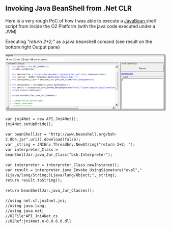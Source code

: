 ##  Invoking Java BeanShell from .Net CLR 

Here is a very rough PoC of how I was able to execute a [JavaBean ](http://www.beanshell.org/)shell script from inside the O2 Platform (with the java code executed under a JVM)

Executing _"return 2+2;"_ as a java beanshell comand (see result on the bottom right Output pane)  
  
![image](images/image_thumb.png)
    
    var jni4Net = new API_Jni4Net();  
    jni4Net.setUpBride();

    var beanShellJar = "http://www.beanshell.org/bsh-2.0b4.jar".uri().download(false);  
    var _string = JNIEnv.ThreadEnv.NewString("return 2+2; ");  
    var interpreter_Class = beanShellJar.java_Jar_Class("bsh.Interpreter");

    var interpreter = interpreter_Class.newInstance();  
    var result = interpreter.java_Invoke_UsingSignature("eval","(Ljava/lang/String;)Ljava/lang/Object;",_string);  
    return result.toString();

    return beanShellJar.java_Jar_Classes();

    //using net.sf.jni4net.jni;  
    //using java.lang;  
    //using java.net;  
    //O2File:API_Jni4Net.cs  
    //O2Ref:jni4net.n-0.8.6.0.dll  

